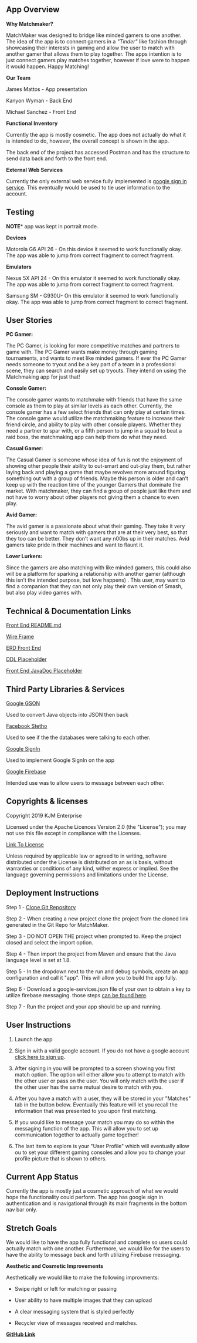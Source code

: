   
## App Overview

**Why Matchmaker?**

MatchMaker was designed to bridge like minded gamers to one another.  The idea of the app
is to connect gamers in a *"Tinder"* like fashion through showcasing their interests in gaming 
and allow the user to match with another gamer that allows them to play together. The apps 
intention is to just connect gamers play matches together, however if love were to happen it
would happen.  Happy Matching! 

**Our Team**

James Mattos - App presentation 

Kanyon Wyman - Back End

Michael Sanchez - Front End

**Functional Inventory**

Currently the app is mostly cosmetic.  The app does not actually do what it is 
intended to do, however, the overall concept is shown in the app.

The back end of the project has accessed Postman and has the structure to send data back and forth to the front end. 

**External Web Services**

Currently the only external web service fully implemented is [google sign in 
service](https://github.com/googlesamples/google-services/tree/master/android/signin).
This eventually would be used to tie user information to the account.  
   

## Testing

**NOTE*** app was kept in portrait mode.

**Devices**

Motorola G6 API 26 - On this device it seemed to work functionally okay. 
The app was able to jump from correct fragment to correct fragment.

**Emulators**

Nexus 5X API 24 - On this emulator it seemed to work functionally okay. 
The app was able to jump from correct fragment to correct fragment.

Samsung SM - G930U- On this emulator it seemed to work functionally okay. 
The app was able to jump from correct fragment to correct fragment.

## User Stories

**PC Gamer:**
 
The PC Gamer, is looking for more competitive matches and partners
to game with.  The PC Gamer wants make money through gaming tournaments,
and wants to meet like minded gamers. If ever the PC Gamer needs someone
to tryout and be a key part of a team in a professional scene, they can
search and easily set up tryouts.  They intend on using the Matchmaking
app for just that! 


**Console Gamer:** 

The console gamer wants to matchmake with friends that have the 
same console as them to play at similar levels as each other. Currently, 
the console gamer has a few select friends that can only play at certain 
times.  The console game would utilize the matchmaking feature to increase
their friend circle, and ability to play with other console players.
Whether they need a partner to spar with, or a fifth person to jump in a
squad to beat a raid boss, the matchmaking app can help them do what they need.

**Casual Gamer:** 

The Casual Gamer is someone whose idea of fun is not the enjoyment of
showing other people their ability to out-smart and out-play them,
but rather laying back and playing a game that maybe revolves more around
figuring something out with a group of friends. Maybe this person is
older and can’t keep up with the reaction time of the younger Gamers 
that dominate the market. With matchmaker, they can find a group of people
just like them and not have to worry about other players not giving them a 
chance to even play.

**Avid Gamer:**
 
The avid gamer is a passionate about what their gaming.  They take it very 
seriously and want to match with gamers that are at their very best, 
so that they too can be better.  They don’t want any n00bs up in their 
matches. Avid gamers take pride in their machines and want to flaunt it.

**Lover Lurkers:** 

Since the gamers are also matching with like minded gamers,
this could also will be a platform for sparking a relationship with
another gamer (although this isn’t the intended purpose, but love happens)
. This user, may want to find a companion that they can not only play their
 own version of Smash, but also play video games with. 

## Technical & Documentation Links

[Front End README.md](https://kjm-enterprise.github.io/MatchMaker/)

[Wire Frame](docs/wireFrameMatchMaker.png)

[ERD Front End](docs/erd_matchmaker_server_side.png)

[DDL Placeholder]()

[Front End JavaDoc Placeholder]()



## Third Party Libraries & Services

[Google GSON](https://github.com/google/gson)

Used to convert Java objects into JSON then back

[Facebook Stetho](https://github.com/facebook/stetho)

Used to see if the the databases were talking to each other.

[Google SignIn](https://github.com/googlesamples/google-services/tree/master/android/signin)

Used to implement Google SignIn on the app

[Google Firebase](https://github.com/firebase/)

Intended use was to allow users to message between each other. 


## Copyrights & licenses

Copyright 2019 KJM Enterprise 

Licensed under the Apache Licences Version 2.0 (the "License"); you may not use
this file except in compliance with the Licenses.

[Link To License](http://www.apache.org/licenses/LICENSE-2.0)

Unless required by applicable law or agreed to in writing, software distributed under the License
is distributed on an as is basis, without warranties or conditions of any kind, wither express or 
implied. See the language governing permissions and limitations under the License. 

## Deployment Instructions

Step 1 - [Clone Git Repository](https://github.com/kjm-enterprise/MatchMaker) 

Step 2 - When creating a new project clone the project from the cloned link generated in the Git Repo for MatchMaker.

Step 3 - DO NOT OPEN THE project when prompted to. Keep the project closed and select the import option.

Step 4 - Then import the project from Maven and ensure that the Java language level is set at 1.8.

Step 5 - In the dropdown next to the run and debug symbols, create an app configuration and call it "app". This will allow you to build the app fully.

Step 6 - Download a google-services.json file of your own to obtain a key to utilize firebase messaging. 
those steps [can be found here](https://firebase.google.com/docs/android/setup).

Step 7 - Run the project and your app should be up and running.

## User Instructions

1) Launch the app

2) Sign in with a valid google account.  If you do not have a google account [click here to sign up](https://accounts.google.com/signup/v2/webcreateaccount?hl=en-GB&flowName=GlifWebSignIn&flowEntry=SignUp&nogm=true). 

3) After signing in you will be prompted to a screen showing you first match option. The option
will either allow you to attempt to match with the other user or pass on the user.  You will only
match with the user if the other user has the same mutual desire to match with you. 

4) After you have a match with a user, they will be stored in your "Matches" tab in the button below.  Eventually 
this feature will let you recall the information that was presented to you upon first matching.

5) If you would like to message your match you may do so within the messaging function of the app. This 
will allow you to set up communication together to actually game together! 

6) The last item to explore is your "User Profile" which will eventually allow ou to set your different
gaming consoles and allow you to change your profile picture that is shown to others. 

## Current App Status

Currently the app is mostly just a cosmetic approach of what we would hope the 
functionality could perform. The app has google sign in authentication and 
is navigational through its main fragments in the bottom nav bar only. 

## Stretch Goals

We would like to have the app fully functional and complete so users could
actually match with one another.  Furthermore, we would like for the users to
have the ability to message back and forth utilizing Firebase messaging. 

**Aesthetic and Cosmetic Improvements**

Aesthetically we would like to make the following improvments:

* Swipe right or left for matching or passing

* User ability to have multiple images that they can upload

* A clear messaging system that is styled perfectly

* Recycler view of messages received and matches.


**[GitHub Link](https://kjm-enterprise.github.io/MatchMaker/)**
